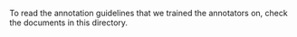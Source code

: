 To read the annotation guidelines that we trained the annotators on, check the documents in this directory.
